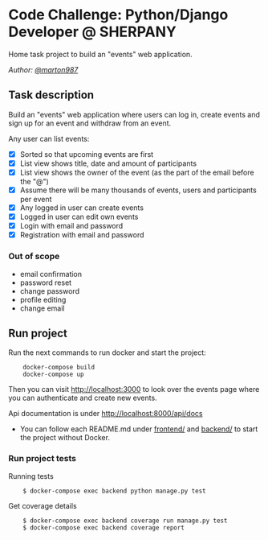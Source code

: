 # Code Challenge: Python/Django Developer @ SHERPANY

Home task project to build an "events" web application.

*Author: [@marton987](https://github.com/marton987)*

## Task description

Build an "events" web application where users can log in, create 
events and sign up for an event and withdraw from an event.

Any user can list events:

- [x] Sorted so that upcoming events are first
- [x] List view shows title, date and amount of participants
- [x] List view shows the owner of the event (as the part of the email 
before the "@")
- [x] Assume there will be many thousands of events, users and participants 
per event
- [x] Any logged in user can create events
- [x] Logged in user can edit own events
- [x] Login with email and password
- [x] Registration with email and password

### Out of scope

- email confirmation
- password reset
- change password
- profile editing
- change email

## Run project

Run the next commands to run docker and start the project:

        docker-compose build
        docker-compose up
        
Then you can visit [http://localhost:3000](http://localhost:3000) to look over the events page
where you can authenticate and create new events.

Api documentation is under [http://localhost:8000/api/docs](http://localhost:8000/api/docs)

* You can follow each README.md under [frontend/](./frontend/README.md) and [backend/](./backend/README.md) 
to start the project without Docker.

### Run project tests

Running tests

        $ docker-compose exec backend python manage.py test

Get coverage details

        $ docker-compose exec backend coverage run manage.py test
        $ docker-compose exec backend coverage report
